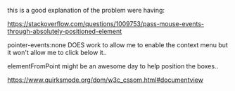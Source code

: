 this is a good explanation of the problem were having:

https://stackoverflow.com/questions/1009753/pass-mouse-events-through-absolutely-positioned-element

pointer-events:none DOES work to allow me to enable the context menu but it
won't allow me to click below it..


elementFromPoint might be an awesome day to help position the boxes..

https://www.quirksmode.org/dom/w3c_cssom.html#documentview
